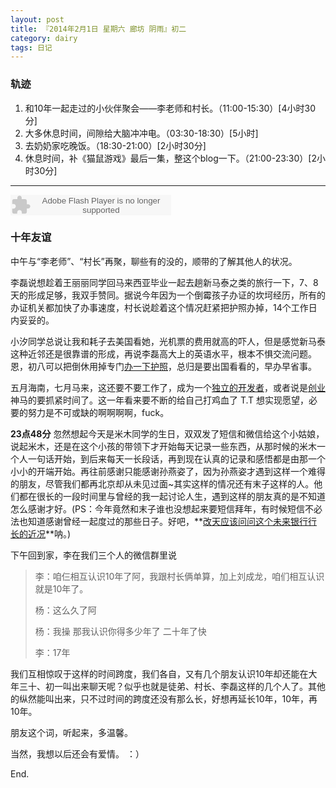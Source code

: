 ```yaml
---
layout: post
title: 『2014年2月1日 星期六 廊坊 阴雨』初二
category: dairy
tags: 日记
---
```

### **轨迹**
1. 和10年一起走过的小伙伴聚会——李老师和村长。（11:00-15:30）[4小时30分]
2. 大多休息时间，间隙给大脑冲冲电。（03:30-18:30）[5小时]
3. 去奶奶家吃晚饭。（18:30-21:00）[2小时30分]
4. 休息时间，补《猫鼠游戏》最后一集，整这个blog一下。（21:00-23:30）[2小时30分]

- - -
<embed src="http://www.xiami.com/widget/165819_3566577/singlePlayer.swf" type="application/x-shockwave-flash" width="257" height="33" wmode="transparent">

### **十年友谊**
中午与“李老师”、“村长”再聚，聊些有的没的，顺带的了解其他人的状况。

李磊说想趁着王丽丽同学回马来西亚毕业一起去趟新马泰之类的旅行一下，7、8天的形成足够，我双手赞同。据说今年因为一个倒霉孩子办证的坎坷经历，所有的办证机关都加快了办事速度，村长说趁着这个情况赶紧把护照办掉，14个工作日内妥妥的。

小汐同学总说让我和耗子去美国看她，光机票的费用就高的吓人，但是感觉新马泰这种近邻还是很靠谱的形成，再说李磊高大上的英语水平，根本不惧交流问题。恩，初八可以把倒休用掉专门[办一下护照]()，总归是要出国看看的，早办早省事。

五月海南，七月马来，这还要不要工作了，成为一个[独立的开发者]()，或者说是[创业]()神马的要抓紧时间了。这一年看来要不断的给自己打鸡血了 T.T 想实现愿望，必要的努力是不可或缺的啊啊啊啊，fuck。

**23点48分** 忽然想起今天是米木同学的生日，双双发了短信和微信给这个小姑娘，说起米木，还是在这个小孩的带领下才开始每天记录一些东西，从那时候的米木一个人一句话开始，到后来每天一长段话，再到现在认真的记录和感悟都是由那一个小小的开端开始。再往前感谢只能感谢孙燕姿了，因为孙燕姿才遇到这样一个难得的朋友，尽管我们都再北京却从未见过面~其实这样的情况还有末子这样的人。他们都在很长的一段时间里与曾经的我一起讨论人生，遇到这样的朋友真的是不知道怎么感谢才好。(PS：今年竟然和末子谁也没想起来要短信拜年，有时候短信不必法也知道感谢曾经一起度过的那些日子。好吧，**[改天应该问问这个未来银行行长的近况]()**呐。)

下午回到家，李在我们三个人的微信群里说

>李：咱仨相互认识10年了阿，我跟村长俩单算，加上刘成龙，咱们相互认识就是10年了。
>
>杨：这么久了阿
>
>杨：我操 那我认识你得多少年了 二十年了快
>
>李：17年

我们互相惊叹于这样的时间跨度，我们各自，又有几个朋友认识10年却还能在大年三十、初一叫出来聊天呢？似乎也就是徒弟、村长、李磊这样的几个人了。其他的纵然能叫出来，只不过时间的跨度还没有那么长，好想再延长10年，10年，再10年。

朋友这个词，听起来，多温馨。

当然，我想以后还会有爱情。 ：）

End.

